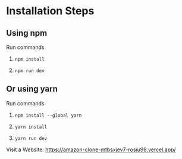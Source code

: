 # Installation Steps

## Using npm

Run commands

1. `npm install`

2. `npm run dev`

## Or using yarn

Run commands

1. `npm install --global yarn`

2. `yarn install`

3. `yarn run dev`

Visit a Website:
https://amazon-clone-mtbsxjev7-rosiu98.vercel.app/
